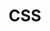 <!--
 * @Author: tangdaoyong
 * @Date: 2020-11-30 10:56:06
 * @LastEditors: tangdaoyong
 * @LastEditTime: 2020-11-30 10:56:07
 * @Description: file content
-->
# CSS